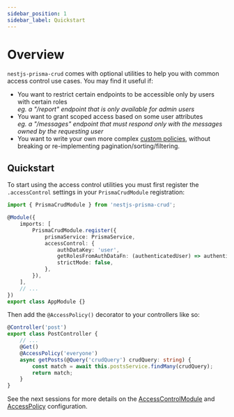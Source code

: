 ```yaml
---
sidebar_position: 1
sidebar_label: Quickstart
---
```


# Overview

`nestjs-prisma-crud` comes with optional utilities to help you with common access control use cases. You may find it useful if:

-   You want to restrict certain endpoints to be accessible only by users with certain roles <br/> _eg. a "/report" endpoint that is only available for admin users_
-   You want to grant scoped access based on some user attributes <br/>_eg. a "/messages" endpoint that must respond only with the messages owned by the requesting user_
-   You want to write your own more complex [custom policies](./custom-policy), without breaking or re-implementing pagination/sorting/filtering.

## Quickstart

To start using the access control utilities you must first register the `.accessControl` settings in your `PrismaCrudModule` registration:

```ts title=app.module.ts {7-11}
import { PrismaCrudModule } from 'nestjs-prisma-crud';

@Module({
    imports: [
        PrismaCrudModule.register({
            prismaService: PrismaService,
            accessControl: {
                authDataKey: 'user',
                getRolesFromAuthDataFn: (authenticatedUser) => authenticatedUser?.roles,
                strictMode: false,
            },
        }),
    ],
    // ...
})
export class AppModule {}
```

Then add the `@AccessPolicy()` decorator to your controllers like so:

```ts title=post.controller.ts {5}
@Controller('post')
export class PostController {
    // ...
    @Get()
    @AccessPolicy('everyone')
    async getPosts(@Query('crudQuery') crudQuery: string) {
        const match = await this.postsService.findMany(crudQuery);
        return match;
    }
}
```

See the next sessions for more details on the [AccessControlModule](./access-control-module) and [AccessPolicy](./access-policy) configuration.
